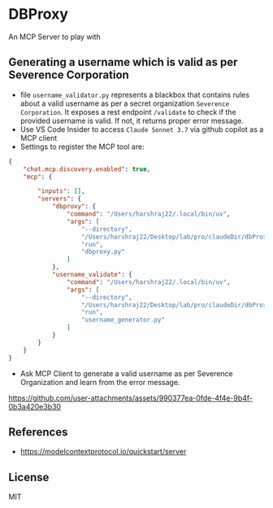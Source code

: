 # DBProxy

An MCP Server to play with

## Generating a username which is valid as per Severence Corporation
- file `username_validator.py` represents a blackbox that contains rules about a valid username as per a secret organization `Severence Corporation`. It exposes a rest endpoint `/validate` to check if the provided username is valid. If not, it returns proper error message.
- Use VS Code Insider to access `Claude Sonnet 3.7` via github copilot as a MCP client
- Settings to register the MCP tool are:
```json
{
    "chat.mcp.discovery.enabled": true,
    "mcp": {

        "inputs": [],
        "servers": {
            "dbproxy": {
                "command": "/Users/harshraj22/.local/bin/uv",
                "args": [
                    "--directory",
                    "/Users/harshraj22/Desktop/lab/pro/claudeDir/dbProxy",
                    "run",
                    "dbproxy.py"
                ]
            },
            "username_validate": {
                "command": "/Users/harshraj22/.local/bin/uv",
                "args": [
                    "--directory",
                    "/Users/harshraj22/Desktop/lab/pro/claudeDir/dbProxy",
                    "run",
                    "username_generator.py"
                ]
            }
        }
    }
}
```

- Ask MCP Client to generate a valid username as per Severence Organization and learn from the error message.

https://github.com/user-attachments/assets/990377ea-0fde-4f4e-9b4f-0b3a420e3b30



## References
- https://modelcontextprotocol.io/quickstart/server

## License

MIT
